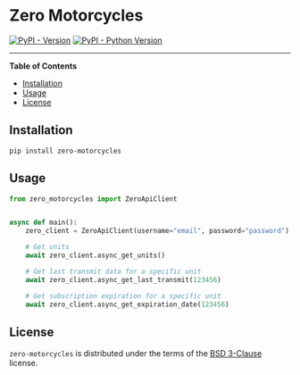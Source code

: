 # Zero Motorcycles

[![PyPI - Version](https://img.shields.io/pypi/v/zero-motorcycles.svg)](https://pypi.org/project/zero-motorcycles)
[![PyPI - Python Version](https://img.shields.io/pypi/pyversions/zero-motorcycles.svg)](https://pypi.org/project/zero-motorcycles)

-----

**Table of Contents**

- [Installation](#installation)
- [Usage](#usage)
- [License](#license)

## Installation

```console
pip install zero-motorcycles
```

## Usage

```python
from zero_motorcycles import ZeroApiClient


async def main():
    zero_client = ZeroApiClient(username="email", password="password")

    # Get units
    await zero_client.async_get_units()

    # Get last transmit data for a specific unit
    await zero_client.async_get_last_transmit(123456)

    # Get subscription expiration for a specific unit
    await zero_client.async_get_expiration_date(123456)
```

## License

`zero-motorcycles` is distributed under the terms of the [BSD 3-Clause](https://spdx.org/licenses/BSD-3-Clause.html) license.

